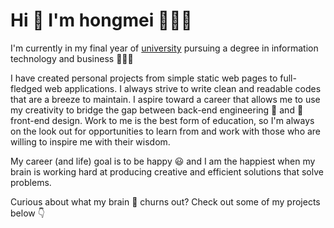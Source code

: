 # Hi 👋 I'm hongmei 👩🏻‍💻

I'm currently in my final year of [university](https://www.suss.edu.sg/programmes/detail/bsc-information-technology-and-business-erp-bherp) pursuing a degree in information technology and business 👩🏻‍🎓 

I have created personal projects from simple static web pages to full-fledged web applications. I always strive to write clean and readable codes that are a breeze to maintain. I aspire toward a career that allows me to use my creativity to bridge the gap between back-end engineering 🌈  and  🌈 front-end design. Work to me is the best form of education, so I'm always on the look out for opportunities to learn from and work with those who are willing to inspire me with their wisdom.

My career (and life) goal is to be happy 😃 and I am the happiest when my brain is working hard at producing creative and efficient solutions that solve problems. 

Curious about what my brain  🧠  churns out? Check out some of my projects below 👇
